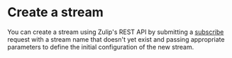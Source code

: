 # Create a stream

You can create a stream using Zulip's REST API by submitting a
[subscribe](/api/subscribe) request with a stream name that
doesn't yet exist and passing appropriate parameters to define
the initial configuration of the new stream.
